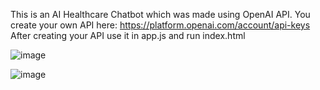 This is an AI Healthcare Chatbot which was made using OpenAI API.
You create your own API here: https://platform.openai.com/account/api-keys
After creating your API use it in app.js and run index.html

![image](https://github.com/raghav-decoded/ChatbotProject/assets/50199745/8c662831-8c18-41f0-82bd-cf0334e264a3)

![image](https://github.com/raghav-decoded/ChatbotProject/assets/50199745/0b7945b0-1982-4b0a-a5e1-507a36225d1b)

